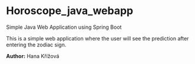 # Horoscope_java_webapp
Simple Java Web Application using Spring Boot

This is a simple web application where the user will see the prediction after entering the zodiac sign.

__Author:__ Hana Křížová
